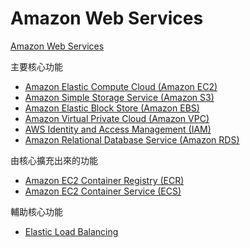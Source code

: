 Amazon Web Services
===================

[Amazon Web Services](https://aws.amazon.com/)

主要核心功能

* [Amazon Elastic Compute Cloud (Amazon EC2)](https://aws.amazon.com/tw/ec2/)
* [Amazon Simple Storage Service (Amazon S3)](https://aws.amazon.com/tw/s3/)
* [Amazon Elastic Block Store (Amazon EBS)](https://aws.amazon.com/tw/ebs/)
* [Amazon Virtual Private Cloud (Amazon VPC)](vpc.md)
* [AWS Identity and Access Management (IAM)](https://aws.amazon.com/tw/iam/)
* [Amazon Relational Database Service (Amazon RDS)](https://aws.amazon.com/tw/rds/)

由核心擴充出來的功能

* [Amazon EC2 Container Registry (ECR)](https://aws.amazon.com/tw/ecr/)
* [Amazon EC2 Container Service (ECS)](https://aws.amazon.com/tw/ecs/)

輔助核心功能

* [Elastic Load Balancing](https://aws.amazon.com/tw/elasticloadbalancing/)
